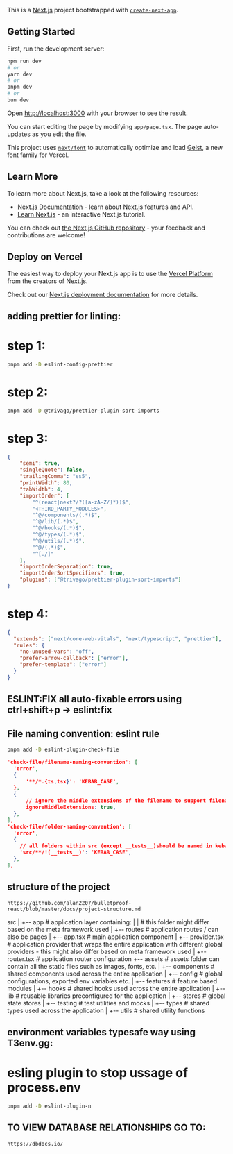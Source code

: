 This is a [Next.js](https://nextjs.org) project bootstrapped with [`create-next-app`](https://nextjs.org/docs/app/api-reference/cli/create-next-app).

## Getting Started

First, run the development server:

```bash
npm run dev
# or
yarn dev
# or
pnpm dev
# or
bun dev
```

Open [http://localhost:3000](http://localhost:3000) with your browser to see the result.

You can start editing the page by modifying `app/page.tsx`. The page auto-updates as you edit the file.

This project uses [`next/font`](https://nextjs.org/docs/app/building-your-application/optimizing/fonts) to automatically optimize and load [Geist](https://vercel.com/font), a new font family for Vercel.

## Learn More

To learn more about Next.js, take a look at the following resources:

-   [Next.js Documentation](https://nextjs.org/docs) - learn about Next.js features and API.
-   [Learn Next.js](https://nextjs.org/learn) - an interactive Next.js tutorial.

You can check out [the Next.js GitHub repository](https://github.com/vercel/next.js) - your feedback and contributions are welcome!

## Deploy on Vercel

The easiest way to deploy your Next.js app is to use the [Vercel Platform](https://vercel.com/new?utm_medium=default-template&filter=next.js&utm_source=create-next-app&utm_campaign=create-next-app-readme) from the creators of Next.js.

Check out our [Next.js deployment documentation](https://nextjs.org/docs/app/building-your-application/deploying) for more details.

## adding prettier for linting:

# step 1:

```bash
pnpm add -D eslint-config-prettier
```

# step 2:

```bash
pnpm add -D @trivago/prettier-plugin-sort-imports
```

# step 3:

```.prettierrc.json
{
    "semi": true,
    "singleQuote": false,
    "trailingComma": "es5",
    "printWidth": 80,
    "tabWidth": 4,
    "importOrder": [
        "^(react|next?/?([a-zA-Z/]*))$",
        "<THIRD_PARTY_MODULES>",
        "^@/components/(.*)$",
        "^@/lib/(.*)$",
        "^@/hooks/(.*)$",
        "^@/types/(.*)$",
        "^@/utils/(.*)$",
        "^@/(.*)$",
        "^[./]"
    ],
    "importOrderSeparation": true,
    "importOrderSortSpecifiers": true,
    "plugins": ["@trivago/prettier-plugin-sort-imports"]
}

```

# step 4:

```.eslintrc.json
{
  "extends": ["next/core-web-vitals", "next/typescript", "prettier"],
  "rules": {
    "no-unused-vars": "off",
    "prefer-arrow-callback": ["error"],
    "prefer-template": ["error"]
  }
}
```

## ESLINT:FIX all auto-fixable errors using ctrl+shift+p -> eslint:fix

## File naming convention: eslint rule

```bash
pnpm add -D eslint-plugin-check-file
```

```json
'check-file/filename-naming-convention': [
  'error',
  {
      '**/*.{ts,tsx}': 'KEBAB_CASE',
  },
  {
      // ignore the middle extensions of the filename to support filename like bable.config.js or smoke.spec.ts
      ignoreMiddleExtensions: true,
  },
],
'check-file/folder-naming-convention': [
  'error',
  {
    // all folders within src (except __tests__)should be named in kebab-case
    'src/**/!(__tests__)': 'KEBAB_CASE',
  },
],
```

## structure of the project

```url
https://github.com/alan2207/bulletproof-react/blob/master/docs/project-structure.md
```

src
|
+-- app # application layer containing:
| | # this folder might differ based on the meta framework used
| +-- routes # application routes / can also be pages
| +-- app.tsx # main application component
| +-- provider.tsx # application provider that wraps the entire application with different global providers - this might also differ based on meta framework used
| +-- router.tsx # application router configuration
+-- assets # assets folder can contain all the static files such as images, fonts, etc.
|
+-- components # shared components used across the entire application
|
+-- config # global configurations, exported env variables etc.
|
+-- features # feature based modules
|
+-- hooks # shared hooks used across the entire application
|
+-- lib # reusable libraries preconfigured for the application
|
+-- stores # global state stores
|
+-- testing # test utilities and mocks
|
+-- types # shared types used across the application
|
+-- utils # shared utility functions

## environment variables typesafe way using T3env.gg:

# esling plugin to stop ussage of process.env

```bash
pnpm add -D eslint-plugin-n
```

## TO VIEW DATABASE RELATIONSHIPS GO TO:

```url
https://dbdocs.io/
```
